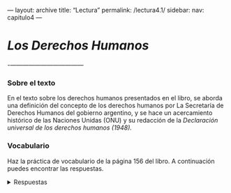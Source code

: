 —
layout: archive
title: “Lectura”
permalink: /lectura4.1/
sidebar:
   nav: capitulo4
—
# _Los Derechos Humanos_
-————————————
### Sobre el texto

En el texto sobre los derechos humanos presentados en el libro, se aborda una definición del concepto de los derechos humanos por La Secretaría de Derechos Humanos del gobierno argentino, y se hace un acercamiento histórico de las Naciones Unidas (ONU) y su redacción de la _Declaración universal de los derechos humanos (1948)._

### Vocabulario

Haz la práctica de vocabulario de la página 156 del libro. A continuación puedes encontrar las respuestas.   

<details>
  <summary>Respuestas</summary>
  
  1. Desprecio          
  2. Privacidad          
  3. Actualidad          
  4. Venidera         
  5. Pena          
  6. Entrar en vigencia           
  7. Adecuada          
  8. Apoderarse          
  
  
### Después de leer

Haz las preguntas de la página 159-160. A continuación puedes encontrar las respuestas.   

<details>
  <summary>Respuestas</summary>
  
  1. B. la posesión de armas          
  2. D. San Francisco          
  3. C. la Segunda Guerra Mundial           
  4. C. el día de las Naciones Unidas         
  5. D. Eleanor Roosevelt           
  6. B. se manifiestan en las leyes de muchos países democráticos   